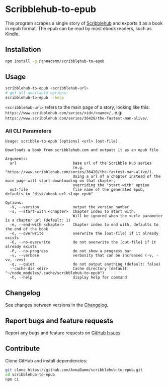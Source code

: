 # Scribblehub-to-epub

This program scrapes a single story of [Scribblehub](https://www.scribblehub.com)
and exports it as a book in epub format.
The epub can be read by most ebook readers, such as Kindle.

## Installation

```bash
npm install -g @annadamm/scribblehub-to-epub
```

## Usage

```bash
scribblehub-to-epub <scribblehub-url>
# get all available options:
scribblehub-to-epub --help
```

`<scribblehub-url>` refers to the main page of a story, looking like this: `https://www.scribblehub.com/series/<id>/<name>/,`
e.g: `https://www.scribblehub.com/series/36420/the-fastest-man-alive/`.

### All CLI Parameters

```text
Usage: scribble-to-epub [options] <url> [out-file]

Downloads a book from scribblehub.com and outputs it as an epub file

Arguments:
  url                         base url of the Scribble Hub series
                              (e.g. "https://www.scribblehub.com/series/36420/the-fastest-man-alive/).
                              Using a url of a chapter instead of the main page will start downloading on that chapter,
                              overriding the "start-with" option
  out-file                    file name of the generated epub, defaults to "dist/<book-url-slug>.epub"

Options:
  -V, --version               output the version number
  -s, --start-with <chapter>  Chapter index to start with.
                              Will be ignored when the <url> parameter is a chapter url (default: 1)
  -e, --end-with <chapter>    Chapter index to end with, defaults to the end of the book
  -o, --overwrite             overwrite the [out-file] if it already exists
  -O, --no-overwrite          do not overwrite the [out-file] if it already exists
  -P, --no-progress           do not show a progress bar
  -v, --verbose               verbosity that can be increased (-v, -vv, -vvv)
  -q, --quiet                 do not output anything (default: false)
  --cache-dir <dir>           Cache directory (default: "~/node_modules/.cache/scribblehub-to-epub")
  -h, --help                  display help for command
```

## Changelog

See changes between versions in the [Changelog](CHANGELOG.md).

## Report bugs and feature requests

Report any bugs and feature requests on [GitHub Issues](https://github.com/AnnaDamm/scribblehub-to-epub/issues)

## Contribute

Clone GitHub and install dependencies:

```bash
git clone https://github.com/AnnaDamm/scribblehub-to-epub.git
cd scribblehub-to-epub
npm ci
```
